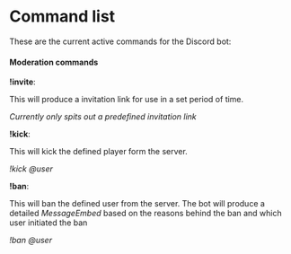 # Command list

These are the current active commands for the Discord bot:

#### Moderation commands

__!invite__:

This will produce a invitation link for use in a set period of time.

_Currently only spits out a predefined invitation link_

__!kick__:

This will kick the defined player form the server.

_!kick @user_

__!ban__:

This will ban the defined user from the server.
The bot will produce a detailed *MessageEmbed* based on the reasons behind the ban and which user initiated the ban

_!ban @user_
